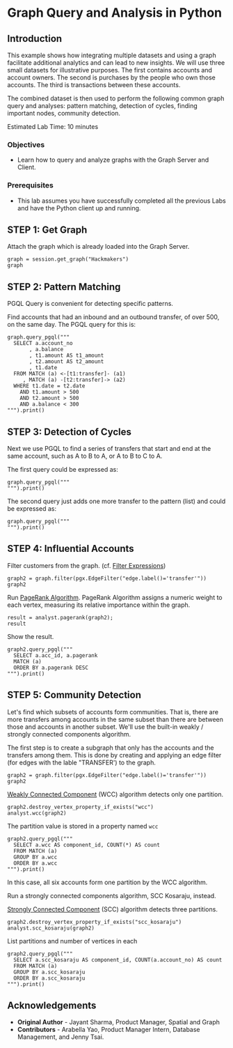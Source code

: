 # Graph Query and Analysis in Python

## Introduction

This example shows how integrating multiple datasets and using a graph facilitate additional analytics and can lead to new insights. We will use three small datasets for illustrative purposes. The first contains accounts and account owners. The second is purchases by the people who own those accounts. The third is transactions between these accounts.

The combined dataset is then used to perform the following common graph query and analyses: pattern matching, detection of cycles, finding important nodes, community detection.

Estimated Lab Time: 10 minutes

### Objectives

- Learn how to query and analyze graphs with the Graph Server and Client.

### Prerequisites

- This lab assumes you have successfully completed all the previous Labs and have the Python client up and running.

## **STEP 1:** Get Graph

Attach the graph which is already loaded into the Graph Server.

    graph = session.get_graph("Hackmakers")
    graph

## **STEP 2:** Pattern Matching

PGQL Query is convenient for detecting specific patterns.

Find accounts that had an inbound and an outbound transfer, of over 500, on the same day. The PGQL query for this is:

    graph.query_pgql("""
      SELECT a.account_no
           , a.balance
           , t1.amount AS t1_amount
           , t2.amount AS t2_amount
           , t1.date
      FROM MATCH (a) <-[t1:transfer]- (a1)
         , MATCH (a) -[t2:transfer]-> (a2)
      WHERE t1.date = t2.date
        AND t1.amount > 500
        AND t2.amount > 500
        AND a.balance < 300
    """).print()

## **STEP 3:** Detection of Cycles

Next we use PGQL to find a series of transfers that start and end at the same account, such as A to B to A, or A to B to C to A.

The first query could be expressed as:

    graph.query_pgql("""
    """).print()

The second query just adds one more transfer to the pattern (list) and could be expressed as:

    graph.query_pgql("""
    """).print()

## **STEP 4:** Influential Accounts

Filter customers from the graph. (cf. [Filter Expressions](https://docs.oracle.com/cd/E56133_01/latest/prog-guides/filter.html))

    graph2 = graph.filter(pgx.EdgeFilter("edge.label()='transfer'"))
    graph2

Run [PageRank Algorithm](https://docs.oracle.com/cd/E56133_01/latest/reference/analytics/algorithms/pagerank.html). PageRank Algorithm assigns a numeric weight to each vertex, measuring its relative importance within the graph.

    result = analyst.pagerank(graph2);
    result

Show the result.

    graph2.query_pgql("""
      SELECT a.acc_id, a.pagerank
      MATCH (a)
      ORDER BY a.pagerank DESC
    """).print()

## **STEP 5:** Community Detection

Let's find which subsets of accounts form communities. That is, there are more transfers among accounts in the same subset than there are between those and accounts in another subset. We'll use the built-in weakly / strongly connected components algorithm.

The first step is to create a subgraph that only has the accounts and the transfers among them. This is done by creating and applying an edge filter (for edges with the lable "TRANSFER') to the graph.

    graph2 = graph.filter(pgx.EdgeFilter("edge.label()='transfer'"))
    graph2

[Weakly Connected Component](https://docs.oracle.com/cd/E56133_01/latest/reference/analytics/algorithms/wcc.html) (WCC) algorithm detects only one partition.

    graph2.destroy_vertex_property_if_exists("wcc")
    analyst.wcc(graph2)

The partition value is stored in a property named `wcc`

    graph2.query_pgql("""
      SELECT a.wcc AS component_id, COUNT(*) AS count
      FROM MATCH (a)
      GROUP BY a.wcc
      ORDER BY a.wcc
    """).print()

In this case, all six accounts form one partition by the WCC algorithm.

Run a strongly connected components algorithm, SCC Kosaraju, instead.

[Strongly Connected Component](https://docs.oracle.com/cd/E56133_01/latest/reference//analytics/algorithms/scc.html) (SCC) algorithm detects three partitions.

    graph2.destroy_vertex_property_if_exists("scc_kosaraju")
    analyst.scc_kosaraju(graph2)

List partitions and number of vertices in each

    graph2.query_pgql("""
      SELECT a.scc_kosaraju AS component_id, COUNT(a.account_no) AS count
      FROM MATCH (a)
      GROUP BY a.scc_kosaraju
      ORDER BY a.scc_kosaraju
    """).print()

## Acknowledgements ##

* **Original Author** -  Jayant Sharma, Product Manager, Spatial and Graph
* **Contributors** - Arabella Yao, Product Manager Intern, Database Management, and Jenny Tsai.
